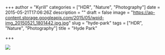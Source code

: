 +++
author = "Kyrill"
categories = ["HDR", "Nature", "Photography"]
date = 2015-05-21T17:06:26Z
description = ""
draft = false
image = "https://ap-content.storage.googleapis.com/2015/05/wpid-img_20150521_1801442.jpg.jpg"
slug = "hyde-park"
tags = ["HDR", "Nature", "Photography"]
title = "Hyde Park"

+++


![](https://ap-content.storage.googleapis.com/2015/05/wpid-img_20150521_1801442.jpg.jpg)


